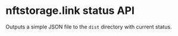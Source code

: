 # nftstorage.link status API

Outputs a simple JSON file to the `dist` directory with current status.
